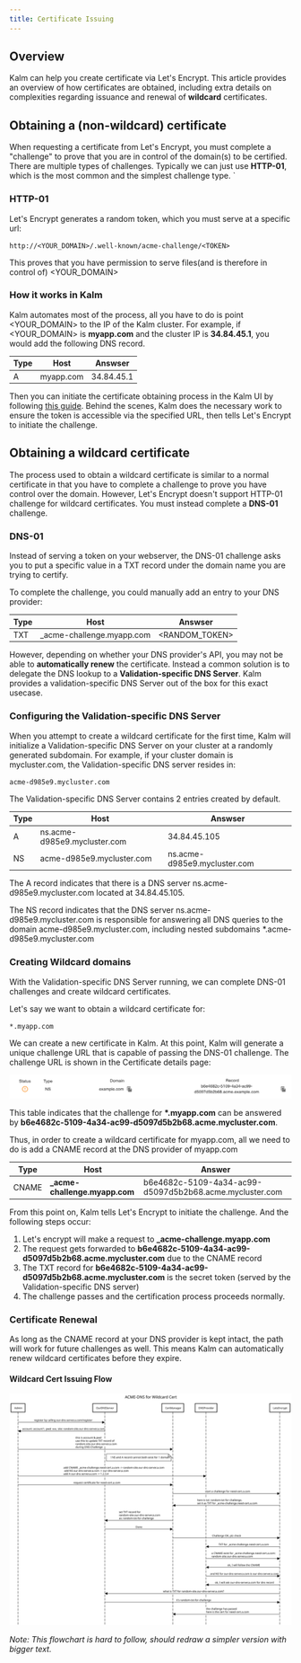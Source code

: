```yaml
---
title: Certificate Issuing
---
```


## Overview

Kalm can help you create certificate via Let's Encrypt. This article provides an overview of how certificates are obtained, including extra details on complexities regarding issuance and renewal of **wildcard** certificates.

## Obtaining a (non-wildcard) certificate

When requesting a certificate from Let's Encrypt, you must complete a "challenge" to prove that you are in control of the domain(s) to be certified. There are multiple types of challenges. Typically we can just use **HTTP-01**, which is the most common and the simplest challenge type.
`

### HTTP-01

Let's Encrypt generates a random token, which you must serve at a specific url:

```
http://<YOUR_DOMAIN>/.well-known/acme-challenge/<TOKEN>
```

This proves that you have permission to serve files(and is therefore in control of) <YOUR_DOMAIN>

### How it works in Kalm

Kalm automates most of the process, all you have to do is point <YOUR_DOMAIN> to the IP of the Kalm cluster. For example, if <YOUR_DOMAIN> is **myapp.com** and the cluster IP is **34.84.45.1**, you would add the following DNS record.

| Type | Host      | Answser    |
| ---- | --------- | ---------- |
| A    | myapp.com | 34.84.45.1 |

Then you can initiate the certificate obtaining process in the Kalm UI by following [this guide](https-certs). Behind the scenes, Kalm does the necessary work to ensure the token is accessible via the specified URL, then tells Let's Encrypt to initiate the challenge.

## Obtaining a wildcard certificate

The process used to obtain a wildcard certificate is similar to a normal certificate in that you have to complete a challenge to prove you have control over the domain. However, Let's Encrypt doesn't support HTTP-01 challenge for wildcard certificates. You must instead complete a **DNS-01** challenge.

### DNS-01

Instead of serving a token on your webserver, the DNS-01 challenge asks you to put a specific value in a TXT record under the domain name you are trying to certify.

To complete the challenge, you could manually add an entry to your DNS provider:

| Type | Host                       | Answser        |
| ---- | -------------------------- | -------------- |
| TXT  | \_acme-challenge.myapp.com | <RANDOM_TOKEN> |

However, depending on whether your DNS provider's API, you may not be able to **automatically renew** the certificate. Instead a common solution is to delegate the DNS lookup to a **Validation-specific DNS Server**. Kalm provides a validation-specific DNS Server out of the box for this exact usecase.

### Configuring the Validation-specific DNS Server

When you attempt to create a wildcard certificate for the first time, Kalm will initialize a Validation-specific DNS Server on your cluster at a randomly generated subdomain. For example, if your cluster domain is mycluster.com, the Validation-specific DNS server resides in:

```
acme-d985e9.mycluster.com
```

The Validation-specific DNS Server contains 2 entries created by default.

| Type | Host                         | Answser                      |
| ---- | ---------------------------- | ---------------------------- |
| A    | ns.acme-d985e9.mycluster.com | 34.84.45.105                 |
| NS   | acme-d985e9.mycluster.com    | ns.acme-d985e9.mycluster.com |

The A record indicates that there is a DNS server ns.acme-d985e9.mycluster.com located at 34.84.45.105.

The NS record indicates that the DNS server ns.acme-d985e9.mycluster.com is responsible for answering all DNS queries to the domain acme-d985e9.mycluster.com, including nested subdomains \*.acme-d985e9.mycluster.com

### Creating Wildcard domains

With the Validation-specific DNS Server running, we can complete DNS-01 challenges and create wildcard certificates.

Let's say we want to obtain a wildcard certificate for:

```
*.myapp.com
```

We can create a new certificate in Kalm. At this point, Kalm will generate a unique challenge URL that is capable of passing the DNS-01 challenge. The challenge URL is shown in the Certificate details page:

![pic with domain for wildcard cert](./assets/wildcard-cert.png)

This table indicates that the challenge for **\*.myapp.com** can be answered by **b6e4682c-5109-4a34-ac99-d5097d5b2b68.acme.mycluster.com**.

Thus, in order to create a wildcard certificate for myapp.com, all we need to do is add a CNAME record at the DNS provider of myapp.com

| Type  | Host                           | Answer                                                  |
| ----- | ------------------------------ | ------------------------------------------------------- |
| CNAME | **\_acme-challenge.myapp.com** | b6e4682c-5109-4a34-ac99-d5097d5b2b68.acme.mycluster.com |

From this point on, Kalm tells Let's Encrypt to initiate the challenge. And the following steps occur:

1. Let's encrypt will make a request to **\_acme-challenge.myapp.com**
2. The request gets forwarded to **b6e4682c-5109-4a34-ac99-d5097d5b2b68.acme.mycluster.com** due to the CNAME record
3. The TXT record for **b6e4682c-5109-4a34-ac99-d5097d5b2b68.acme.mycluster.com** is the secret token (served by the Validation-specific DNS server)
4. The challenge passes and the certification process proceeds normally.

### Certificate Renewal

As long as the CNAME record at your DNS provider is kept intact, the path will work for future challenges as well. This means Kalm can automatically renew wildcard certificates before they expire.

#### Wildcard Cert Issuing Flow

![](./assets/acme-dns-flow.svg)

_Note: This flowchart is hard to follow, should redraw a simpler version with bigger text._
